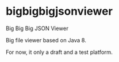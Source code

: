 bigbigbigjsonviewer
===================

Big Big Big JSON Viewer

Big file viewer based on Java 8. 


For now, it only a draft and a test platform.
